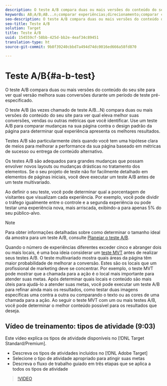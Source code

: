 ```yaml
---
description: O teste A/B compara duas ou mais versões do conteúdo do seu site para ver qual versão melhora suas conversões durante um período de teste pré-especificado.
keywords: AB;A/B;AB...n;comparar experiências;direcionamento;comparar conteúdo
seo-description: O teste A/B compara duas ou mais versões do conteúdo do seu site para ver qual versão melhora suas conversões durante um período de teste pré-especificado.
seo-title: Teste A/B
solution: Target
title: Teste A/B
uuid: 154559cf-58bb-425d-bb2e-4eaf34c89451
translation-type: ht
source-git-commit: 9b8f39240cbbd7a494d74dc0016ed666a58fd870

---
```



# Teste A/B{#a-b-test}

O teste A/B compara duas ou mais versões do conteúdo do seu site para ver qual versão melhora suas conversões durante um período de teste pré-especificado.

O teste A/B (às vezes chamado de teste A/B...N) compara duas ou mais versões do conteúdo do seu site para ver qual eleva melhor suas conversões, vendas ou outras métricas que você identificar. Use um teste A/B para comparar mudanças na sua página contra o design padrão da página para determinar qual experiência apresenta os melhores resultados.

Testes A/B são particularmente úteis quando você tem uma hipótese clara de meios para melhorar a performance da sua página baseado em métricas de sucesso ou entrega de conteúdo alternativo.

Os testes A/B são adequados para grandes mudanças que possam envolver novos layouts ou mudanças drásticas no tratamento dos elementos. Se o seu projeto de teste não for facilmente detalhado em elementos de páginas iniciais, você deve executar um teste A/B antes de um teste multivariado.

Ao definir o seu teste, você pode determinar qual a porcentagem de visitantes que visualizam cada experiência. Por exemplo, você pode dividir o tráfego igualmente entre o controle e a segunda experiência ou pode testar uma experiência nova, mais arriscada, exibindo-a para apenas 5% do seu público-alvo.

>[!NOTE]
>
>Para obter informações detalhadas sobre como determinar o tamanho ideal da amostra para um teste A/B, consulte [Planejar o teste A/B](../../c-activities/t-test-ab/sample-size-determination.md#concept_2801F552DB874C20B8A17C1B774C0383).

Quando o número de experiências diferentes exceder cinco e abranger dois ou mais locais, é uma boa ideia considerar um [teste MVT](https://marketing.adobe.com/resources/help/pt_br/target/mvt/) antes de realizar seus testes A/B. O teste multivariado mostra quais áreas da página têm maior probabilidade de melhorar a conversão. Estes são os locais que um profissional de marketing deve se concentrar. Por exemplo, o teste MVT pode mostrar que a chamada para a ação é o local mais importante para atender suas metas. Após determinar quais locais e conteúdo são mais úteis para ajudá-lo a atender suas metas, você pode executar um teste A/B para refinar ainda mais os resultados, como testar duas imagens específicas uma contra a outra ou comparando o texto ou as cores de uma chamada para a ação. Ao seguir o teste MVT com um ou mais testes A/B, você pode determinar o melhor conteúdo possível para os resultados que deseja.

## Vídeo de treinamento: tipos de atividade (9:03)

Este vídeo explica os tipos de atividade disponíveis no [!DNL Target Standard/Premium].

* Descreva os tipos de atividades incluídos no [!DNL Adobe Target]
* Selecione o tipo de atividade apropriado para atingir suas metas
* Descreva o fluxo de trabalho guiado em três etapas que se aplica a todos os tipos de atividade

>[!VIDEO](https://video.tv.adobe.com/v/17386)

